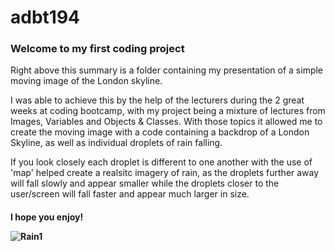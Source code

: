 # adbt194
<h3>Welcome to my first coding project</h3>

Right above this summary is a folder containing my presentation of a simple moving image of the London skyline.

I was able to achieve this by the help of the lecturers during the 2 great weeks at coding bootcamp, with my project being a mixture of lectures from Images, Variables and Objects & Classes. 
With those topics it allowed me to create the moving image with a code containing a backdrop of a London Skyline, as well as individual droplets of rain falling. 

If you look closely each droplet is different to one another with the use of 'map' helped create a realsitc imagery of rain, as the droplets further away will fall slowly and appear smaller while the droplets closer to the user/screen will fall faster and appear much larger in size.

<h4>I hope you enjoy!<h/4>
  
 
 
 
![Rain1](https://user-images.githubusercontent.com/72019800/95529832-f64e2d00-09d3-11eb-909d-1f7efc6d5ba1.jpg)  
